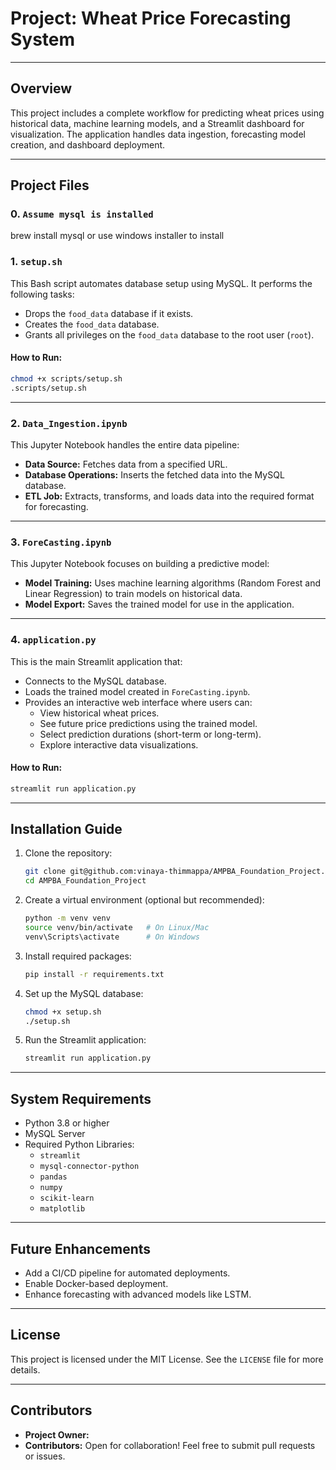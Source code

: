 
# Project: Wheat Price Forecasting System

---

## Overview

This project includes a complete workflow for predicting wheat prices using historical data, machine learning models, and a Streamlit dashboard for visualization. The application handles data ingestion, forecasting model creation, and dashboard deployment.

---

## Project Files
### 0. `Assume mysql is installed`
brew install mysql or use windows installer to install 

### 1. `setup.sh`
This Bash script automates database setup using MySQL. It performs the following tasks:
- Drops the `food_data` database if it exists.
- Creates the `food_data` database.
- Grants all privileges on the `food_data` database to the root user (`root`).

#### **How to Run:**
```bash
chmod +x scripts/setup.sh
.scripts/setup.sh
```

---

### 2. `Data_Ingestion.ipynb`
This Jupyter Notebook handles the entire data pipeline:
- **Data Source:** Fetches data from a specified URL.
- **Database Operations:** Inserts the fetched data into the MySQL database.
- **ETL Job:** Extracts, transforms, and loads data into the required format for forecasting.

---

### 3. `ForeCasting.ipynb`
This Jupyter Notebook focuses on building a predictive model:
- **Model Training:** Uses machine learning algorithms (Random Forest and Linear Regression) to train models on historical data.
- **Model Export:** Saves the trained model for use in the application.

---

### 4. `application.py`
This is the main Streamlit application that:
- Connects to the MySQL database.
- Loads the trained model created in `ForeCasting.ipynb`.
- Provides an interactive web interface where users can:
  - View historical wheat prices.
  - See future price predictions using the trained model.
  - Select prediction durations (short-term or long-term).
  - Explore interactive data visualizations.

#### **How to Run:**
```bash
streamlit run application.py
```

---

## Installation Guide

1. Clone the repository:
   ```bash
   git clone git@github.com:vinaya-thimmappa/AMPBA_Foundation_Project.git
   cd AMPBA_Foundation_Project
   ```

2. Create a virtual environment (optional but recommended):
   ```bash
   python -m venv venv
   source venv/bin/activate   # On Linux/Mac
   venv\Scripts\activate      # On Windows
   ```

3. Install required packages:
   ```bash
   pip install -r requirements.txt
   ```

4. Set up the MySQL database:
   ```bash
   chmod +x setup.sh
   ./setup.sh
   ```

5. Run the Streamlit application:
   ```bash
   streamlit run application.py
   ```

---

## System Requirements
- Python 3.8 or higher
- MySQL Server
- Required Python Libraries:
  - `streamlit`
  - `mysql-connector-python`
  - `pandas`
  - `numpy`
  - `scikit-learn`
  - `matplotlib`

---

## Future Enhancements
- Add a CI/CD pipeline for automated deployments.
- Enable Docker-based deployment.
- Enhance forecasting with advanced models like LSTM.

---

## License
This project is licensed under the MIT License. See the `LICENSE` file for more details.

---

## Contributors
- **Project Owner:** 
- **Contributors:** Open for collaboration! Feel free to submit pull requests or issues.
